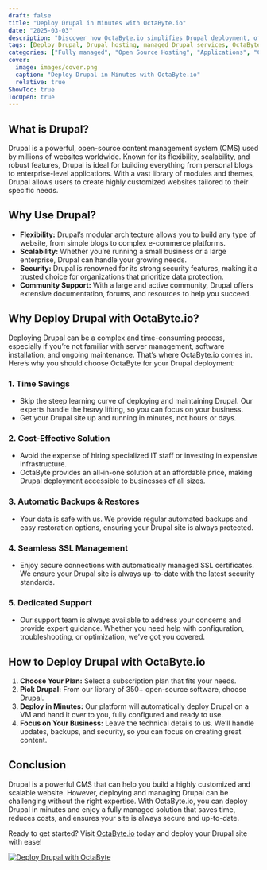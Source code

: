 ```yaml
---
draft: false
title: "Deploy Drupal in Minutes with OctaByte.io"
date: "2025-03-03"
description: "Discover how OctaByte.io simplifies Drupal deployment, offering a fully managed solution that saves time, reduces costs, and ensures seamless performance. Learn why Drupal is a powerful CMS and how OctaByte makes it easy to deploy and manage."
tags: [Deploy Drupal, Drupal hosting, managed Drupal services, OctaByte, Drupal deployment, open-source CMS, managed hosting, Drupal benefits, automated backups, SSL management, Drupal support]
categories: ["Fully managed", "Open Source Hosting", "Applications", "Cms", "Drupal"]
cover:
  image: images/cover.png
  caption: "Deploy Drupal in Minutes with OctaByte.io"
  relative: true
ShowToc: true
TocOpen: true
---
```



## What is Drupal?

Drupal is a powerful, open-source content management system (CMS) used by millions of websites worldwide. Known for its flexibility, scalability, and robust features, Drupal is ideal for building everything from personal blogs to enterprise-level applications. With a vast library of modules and themes, Drupal allows users to create highly customized websites tailored to their specific needs.

## Why Use Drupal?

- **Flexibility:** Drupal’s modular architecture allows you to build any type of website, from simple blogs to complex e-commerce platforms.
- **Scalability:** Whether you’re running a small business or a large enterprise, Drupal can handle your growing needs.
- **Security:** Drupal is renowned for its strong security features, making it a trusted choice for organizations that prioritize data protection.
- **Community Support:** With a large and active community, Drupal offers extensive documentation, forums, and resources to help you succeed.

## Why Deploy Drupal with OctaByte.io?

Deploying Drupal can be a complex and time-consuming process, especially if you’re not familiar with server management, software installation, and ongoing maintenance. That’s where OctaByte.io comes in. Here’s why you should choose OctaByte for your Drupal deployment:

### 1. **Time Savings**
   - Skip the steep learning curve of deploying and maintaining Drupal. Our experts handle the heavy lifting, so you can focus on your business.
   - Get your Drupal site up and running in minutes, not hours or days.

### 2. **Cost-Effective Solution**
   - Avoid the expense of hiring specialized IT staff or investing in expensive infrastructure.
   - OctaByte provides an all-in-one solution at an affordable price, making Drupal deployment accessible to businesses of all sizes.

### 3. **Automatic Backups & Restores**
   - Your data is safe with us. We provide regular automated backups and easy restoration options, ensuring your Drupal site is always protected.

### 4. **Seamless SSL Management**
   - Enjoy secure connections with automatically managed SSL certificates. We ensure your Drupal site is always up-to-date with the latest security standards.

### 5. **Dedicated Support**
   - Our support team is always available to address your concerns and provide expert guidance. Whether you need help with configuration, troubleshooting, or optimization, we’ve got you covered.

## How to Deploy Drupal with OctaByte.io

1. **Choose Your Plan:** Select a subscription plan that fits your needs.
2. **Pick Drupal:** From our library of 350+ open-source software, choose Drupal.
3. **Deploy in Minutes:** Our platform will automatically deploy Drupal on a VM and hand it over to you, fully configured and ready to use.
4. **Focus on Your Business:** Leave the technical details to us. We’ll handle updates, backups, and security, so you can focus on creating great content.

## Conclusion

Drupal is a powerful CMS that can help you build a highly customized and scalable website. However, deploying and managing Drupal can be challenging without the right expertise. With OctaByte.io, you can deploy Drupal in minutes and enjoy a fully managed solution that saves time, reduces costs, and ensures your site is always secure and up-to-date.

Ready to get started? Visit [OctaByte.io](https://octabyte.io) today and deploy your Drupal site with ease!

[![Deploy Drupal with OctaByte](/images/deploy-on-octabyte.png)](https://octabyte.io/fully-managed-open-source-services/applications/cms/drupal)